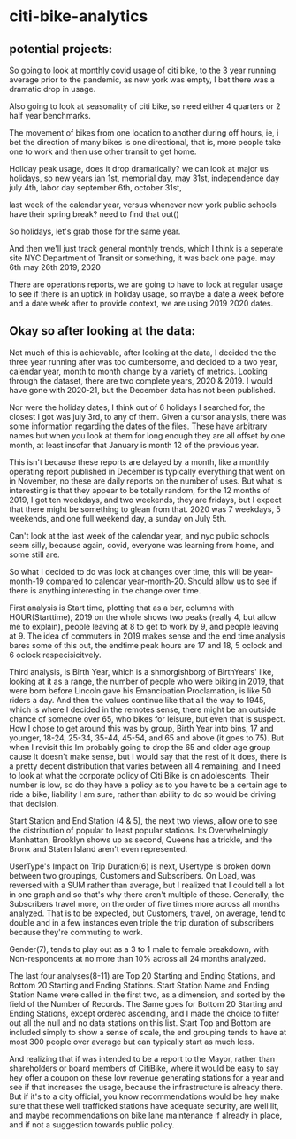 # citi-bike-analytics

potential projects:
----------------
So going to look at monthly covid usage of citi bike, to the 3 year running average prior to the pandemic, as new york was empty, 
I bet there was a dramatic drop in usage.

Also going to look at seasonality of citi bike, 
so need either 4 quarters or 2 half year benchmarks.

The movement of bikes from one location to another during off hours, ie, i bet the direction of many bikes is one directional, that is, 
more people take one to work and then use other transit to get home.

Holiday peak usage, does it drop dramatically?
we can look at major us holidays, so new years jan 1st, memorial day, may 31st, independence day july 4th, labor day september 6th, october 31st, 

last week of the calendar year, versus whenever new york public schools have their spring break? need to find that out()

So holidays, let's grab those for the same year.

And then we'll just track general monthly trends, which I think is a seperate site NYC Department of Transit or something, it was back one page.
may 6th may 26th 2019, 2020

There are operations reports, we are going to have to look at regular usage to see if there is an uptick in holiday usage, 
so maybe a date a week before and a date week after to provide context, we are using 2019 2020 dates.


Okay so after looking at the data:
----------------------------
Not much of this is achievable, after looking at the data, I decided the the three year running after was too cumbersome, and decided to a two year, calendar year,
month to month change by a variety of metrics. Looking through the dataset, there are two complete years, 2020 & 2019. I would have gone with 2020-21, but the December data has not been published.

Nor were the holiday dates, I think out of 6 holidays I searched for, the closest I got was july 3rd, to any of them. Given a cursor analysis, there was some information regarding the dates of the files.
These have arbitrary names but when you look at them for long enough they are all offset by one month, at least insofar that January is month 12 of the previous year.

This isn't because these reports are delayed by a month, like a monthly operating report published in December is typically everything that went on in November, 
no these are daily reports on the number of uses. But what is interesting is that they appear to be totally random, for the 12 months of 2019, I got ten weekdays, and two weekends, they are fridays, 
but I expect that there might be something to glean from that. 2020 was 7 weekdays, 5 weekends, and one full weekend day, a sunday on July 5th.

Can't look at the last week of the calendar year, and nyc public schools seem silly, because again, covid, everyone was learning from home, and some still are. 

So what I decided to do was look at changes over time, this will be year-month-19 compared to calendar year-month-20. Should allow us to see if there is anything interesting in the change over time. 

First analysis is Start time, plotting that as a bar, columns with HOUR(Starttime), 2019 on the whole shows two peaks (really 4, but allow me to explain), people leaving at 8 to get to work by 9, and people leaving at 9.
The idea of commuters in 2019 makes sense and the end time analysis bares some of this out, the endtime peak hours are 17 and 18, 5 oclock and 6 oclock respecisicitvely. 

Third analysis, is Birth Year, which is a shmorgishborg of BirthYears' like, looking at it as a range, the number of people who were biking in 2019, that were born before Lincoln gave his Emancipation Proclamation, is like 50 riders a day.
And then the values continue like that all the way to 1945, which is where I decided in the remotes sense, there might be an outside chance of someone over 65, who bikes for leisure, but even that is suspect. 
How I chose to get around this was by group, Birth Year into bins, 17 and younger, 18-24, 25-34, 35-44, 45-54, and 65 and above (it goes to 75). But when I revisit this Im probably going to drop the 65 and older age group cause It doesn't make sense,
but I would say that the rest of it does, there is a pretty decent distribution that varies between all 4 remaining, and I need to look at what the corporate policy of Citi Bike is on adolescents. 
Their number is low, so do they have a policy as to you have to be a certain age to ride a bike, liability I am sure, rather than ability to do so would be driving that decision. 

Start Station and End Station (4 & 5), the next two views, allow one to see the distribution of popular to least popular stations. Its Overwhelmingly Manhattan, Brooklyn shows up as second, Queens has a trickle, 
and the Bronx and Staten Island aren't even represented.

UserType's Impact on Trip Duration(6) is next, Usertype is broken down between two groupings, Customers and Subscribers. On Load, was reversed with a SUM rather than average, 
but I realized that I could tell a lot in one graph and so that's why there aren't multiple of these. 
Generally, the Subscribers travel more, on the order of five times more across all months analyzed. That is to be expected, but Customers, travel, on average, 
tend to double and in a few instances even triple the trip duration of subscribers because they're commuting to work. 

Gender(7), tends to play out as a 3 to 1 male to female breakdown, with Non-respondents at no more than 10% across all 24 months analyzed. 

The last four analyses(8-11) are Top 20 Starting and Ending Stations, and Bottom 20 Starting and Ending Stations. Start Station Name and Ending Station Name were called in the first two, as a dimension, 
and sorted by the field of the Number of Records. The Same goes for Bottom 20 Starting and Ending Stations, except ordered ascending, and I made the choice to filter out all the null and no data stations on this list. 
Start Top and Bottom are included simply to show a sense of scale, the end grouping tends to have at most 300 people over average but can typically start as much less. 

And realizing that if was intended to be a report to the Mayor, rather than shareholders or board members of CitiBike, where it would be easy to say hey offer a coupon on these low revenue generating stations for a year and see if that increases the usage, 
because the infrastructure is already there. But if it's to a city official, you know recommendations would be hey make sure that these well trafficked stations have adequate security, are well lit, and maybe recommendations on bike lane maintenance if already in place, 
and if not a suggestion towards public policy.




 